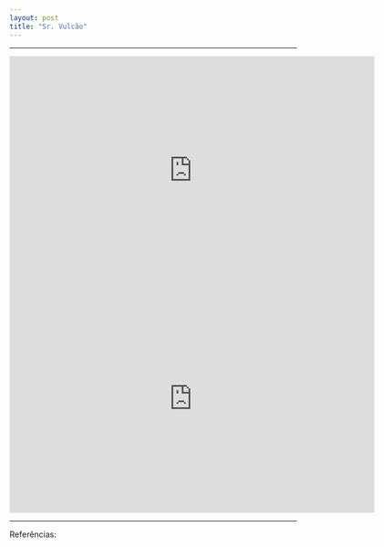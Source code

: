 ```yaml
---
layout: post
title: "Sr. Vulcão"
---
```


<hr>
<iframe width="640" height="400" src="http://pedreira.oocn.eu/vulcao.html" frameborder="0" allowfullscreen></iframe>

<iframe src="https://docs.google.com/presentation/d/14e4aJVxlqIXifNBqDBLg9A4tWQKYLtYrQB0r56Nvgj4/embed?start=true&loop=true&delayms=5000" frameborder="0" width="640" height="400" allowfullscreen="true" mozallowfullscreen="true" webkitallowfullscreen="true"></iframe>
<hr>

Referências:
